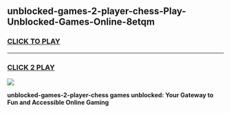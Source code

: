 
## unblocked-games-2-player-chess-Play-Unblocked-Games-Online-8etqm
<h3>
<a href="https://premium76.site?title=unblocked-games-2-player-chess&ref=24A">CLICK TO PLAY</a></h3>
<hr>

<h3>
<a href="https://premium76.site?title=unblocked-games-2-player-chess&ref=24A">CLICK 2 PLAY</a>
  
</h3>

<a href="https://premium76.site?title=unblocked-games-2-player-chess&ref=24A"><img src="https://clearcache.store/games.png"></a>


**unblocked-games-2-player-chess games unblocked: Your Gateway to Fun and Accessible Online Gaming**
